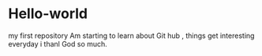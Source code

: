 # Hello-world
my first repository
Am starting to learn about Git hub , things get interesting everyday i thanl God so much.
